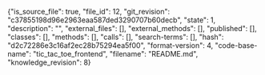 {"is_source_file": true, "file_id": 12, "git_revision": "c37855198d96e2963eaa587ded3290707b60decb", "state": 1, "description": "", "external_files": [], "external_methods": [], "published": [], "classes": [], "methods": [], "calls": [], "search-terms": [], "hash": "d2c72286e3c16af2ec28b75294ea5f00", "format-version": 4, "code-base-name": "tic_tac_toe_frontend", "filename": "README.md", "knowledge_revision": 8}